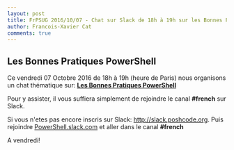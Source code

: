 ```yaml
---
layout: post
title: FrPSUG 2016/10/07 - Chat sur Slack de 18h à 19h sur les Bonnes Pratique PowerShell
author: Francois-Xavier Cat
comments: true
---
```


## Les Bonnes Pratiques PowerShell

Ce vendredi 07 Octobre 2016 de 18h à 19h (heure de Paris) nous organisons un chat thématique sur:  <u><b>Les Bonnes Pratiques PowerShell</b></u>

Pour y assister, il vous suffiera simplement de rejoindre le canal <b>#french</b> sur Slack.

Si vous n'etes pas encore inscris sur Slack: <a href="http://slack.poshcode.org/">http://slack.poshcode.org</a>. Puis rejoindre <a href="https://powershell.slack.com/Slack">PowerShell.slack.com</a> et aller dans le canal <b>#french</b>


A vendredi!